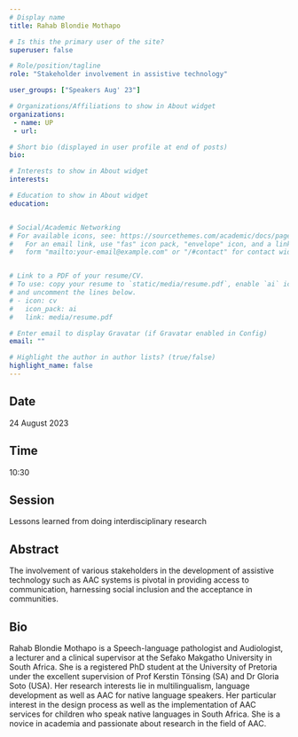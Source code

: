 ```yaml
---
# Display name
title: Rahab Blondie Mothapo

# Is this the primary user of the site?
superuser: false

# Role/position/tagline
role: "Stakeholder involvement in assistive technology"

user_groups: ["Speakers Aug' 23"]

# Organizations/Affiliations to show in About widget
organizations:
 - name: UP
 - url: 

# Short bio (displayed in user profile at end of posts)
bio: 

# Interests to show in About widget
interests: 

# Education to show in About widget
education:


# Social/Academic Networking
# For available icons, see: https://sourcethemes.com/academic/docs/page-builder/#icons
#   For an email link, use "fas" icon pack, "envelope" icon, and a link in the
#   form "mailto:your-email@example.com" or "/#contact" for contact widget.


# Link to a PDF of your resume/CV.
# To use: copy your resume to `static/media/resume.pdf`, enable `ai` icons in `params.toml`, 
# and uncomment the lines below.
# - icon: cv
#   icon_pack: ai
#   link: media/resume.pdf

# Enter email to display Gravatar (if Gravatar enabled in Config)
email: ""

# Highlight the author in author lists? (true/false)
highlight_name: false
---
```


## Date

24 August 2023

## Time

10:30

## Session

Lessons learned from doing interdisciplinary research

## Abstract

The involvement of various stakeholders in the development of assistive technology such as AAC systems is pivotal in providing access to communication, harnessing social inclusion and the acceptance in communities.

## Bio

Rahab Blondie Mothapo is a Speech-language pathologist and Audiologist, a lecturer and a clinical supervisor at the Sefako Makgatho University in South Africa. She is a registered PhD student at the University of Pretoria under the excellent supervision of Prof Kerstin Tönsing (SA) and Dr Gloria Soto (USA). Her research interests lie in multilingualism, language development as well as AAC for native language speakers. Her particular interest in the design process as well as the implementation of AAC services for children who speak native languages in South Africa. She is a novice in academia and passionate about research in the field of AAC.

